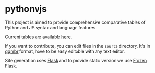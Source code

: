 # pythonvjs
This project is aimed to provide comprehensive comparative tables of Python and
JS syntax and language features.

Current tables are available [here](http://ischurov.github.io/pythonvjs).

If you want to contribute, you can edit files in the `source` directory. It's in
[qqmbr](http://github.com/ischurov/qqmbr) format, have to be easy editable with
any text editor.

Site generation uses [Flask](http://flask.pocoo.org) and to provide static
version we use [Frozen Flask](http://pythonhosted.org/Frozen-Flask/).

